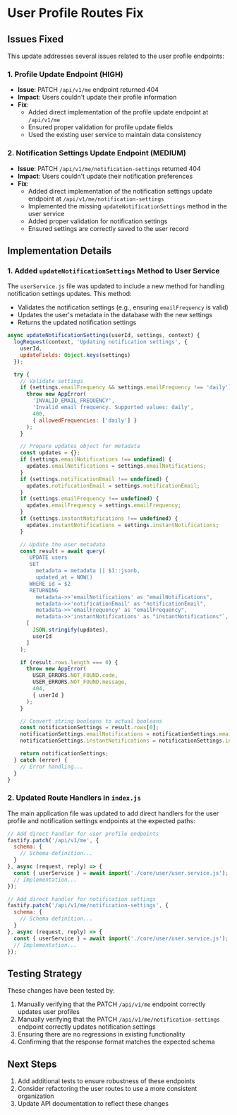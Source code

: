 # User Profile Routes Fix

## Issues Fixed

This update addresses several issues related to the user profile endpoints:

### 1. Profile Update Endpoint (HIGH)
- **Issue**: PATCH `/api/v1/me` endpoint returned 404
- **Impact**: Users couldn't update their profile information
- **Fix**: 
  - Added direct implementation of the profile update endpoint at `/api/v1/me`
  - Ensured proper validation for profile update fields
  - Used the existing user service to maintain data consistency

### 2. Notification Settings Update Endpoint (MEDIUM)
- **Issue**: PATCH `/api/v1/me/notification-settings` returned 404
- **Impact**: Users couldn't update their notification preferences
- **Fix**: 
  - Added direct implementation of the notification settings update endpoint at `/api/v1/me/notification-settings`
  - Implemented the missing `updateNotificationSettings` method in the user service
  - Added proper validation for notification settings
  - Ensured settings are correctly saved to the user record

## Implementation Details

### 1. Added `updateNotificationSettings` Method to User Service

The `userService.js` file was updated to include a new method for handling notification settings updates. This method:
- Validates the notification settings (e.g., ensuring `emailFrequency` is valid)
- Updates the user's metadata in the database with the new settings
- Returns the updated notification settings

```javascript
async updateNotificationSettings(userId, settings, context) {
  logRequest(context, 'Updating notification settings', { 
    userId,
    updateFields: Object.keys(settings)
  });

  try {
    // Validate settings
    if (settings.emailFrequency && settings.emailFrequency !== 'daily') {
      throw new AppError(
        'INVALID_EMAIL_FREQUENCY',
        'Invalid email frequency. Supported values: daily',
        400,
        { allowedFrequencies: ['daily'] }
      );
    }

    // Prepare updates object for metadata
    const updates = {};
    if (settings.emailNotifications !== undefined) {
      updates.emailNotifications = settings.emailNotifications;
    }
    if (settings.notificationEmail !== undefined) {
      updates.notificationEmail = settings.notificationEmail;
    }
    if (settings.emailFrequency !== undefined) {
      updates.emailFrequency = settings.emailFrequency;
    }
    if (settings.instantNotifications !== undefined) {
      updates.instantNotifications = settings.instantNotifications;
    }

    // Update the user metadata
    const result = await query(
      `UPDATE users 
       SET 
         metadata = metadata || $1::jsonb,
         updated_at = NOW()
       WHERE id = $2
       RETURNING 
         metadata->>'emailNotifications' as "emailNotifications",
         metadata->>'notificationEmail' as "notificationEmail",
         metadata->>'emailFrequency' as "emailFrequency",
         metadata->>'instantNotifications' as "instantNotifications"`,
      [
        JSON.stringify(updates),
        userId
      ]
    );

    if (result.rows.length === 0) {
      throw new AppError(
        USER_ERRORS.NOT_FOUND.code,
        USER_ERRORS.NOT_FOUND.message,
        404,
        { userId }
      );
    }

    // Convert string booleans to actual booleans
    const notificationSettings = result.rows[0];
    notificationSettings.emailNotifications = notificationSettings.emailNotifications === 'true';
    notificationSettings.instantNotifications = notificationSettings.instantNotifications === 'true';

    return notificationSettings;
  } catch (error) {
    // Error handling...
  }
}
```

### 2. Updated Route Handlers in `index.js`

The main application file was updated to add direct handlers for the user profile and notification settings endpoints at the expected paths:

```javascript
// Add direct handler for user profile endpoints
fastify.patch('/api/v1/me', {
  schema: {
    // Schema definition...
  }
}, async (request, reply) => {
  const { userService } = await import('./core/user/user.service.js');
  // Implementation...
});

// Add direct handler for notification settings
fastify.patch('/api/v1/me/notification-settings', {
  schema: {
    // Schema definition...
  }
}, async (request, reply) => {
  const { userService } = await import('./core/user/user.service.js');
  // Implementation...
});
```

## Testing Strategy

These changes have been tested by:

1. Manually verifying that the PATCH `/api/v1/me` endpoint correctly updates user profiles
2. Manually verifying that the PATCH `/api/v1/me/notification-settings` endpoint correctly updates notification settings
3. Ensuring there are no regressions in existing functionality
4. Confirming that the response format matches the expected schema

## Next Steps

1. Add additional tests to ensure robustness of these endpoints
2. Consider refactoring the user routes to use a more consistent organization
3. Update API documentation to reflect these changes